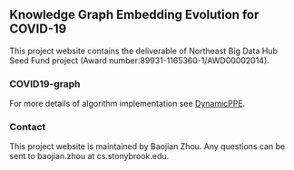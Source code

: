 ## Knowledge Graph Embedding Evolution for COVID-19

This project website contains the deliverable of Northeast Big Data Hub Seed Fund project (Award number:89931-1165360-1/AWD00002014).

### COVID19-graph

For more details of algorithm implementation see [DynamicPPE](https://github.com/zjlxgxz/DynamicPPE).

### Contact

This project website is maintained by Baojian Zhou. Any questions can be sent to baojian.zhou at cs.stonybrook.edu.
